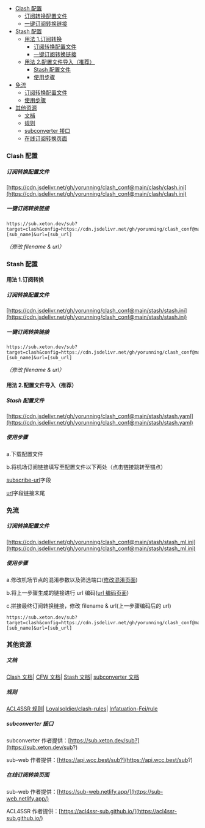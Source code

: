 - [Clash 配置](#clash-配置)
    - [订阅转换配置文件](#订阅转换配置文件)
    - [一键订阅转换链接](#一键订阅转换链接)
- [Stash 配置](#stash-配置)
  - [用法 1.订阅转换](#用法-1订阅转换)
    - [订阅转换配置文件](#订阅转换配置文件-1)
    - [一键订阅转换链接](#一键订阅转换链接-1)
  - [用法 2.配置文件导入（推荐）](#用法-2配置文件导入推荐)
    - [Stash 配置文件](#stash-配置文件)
    - [使用步骤](#使用步骤)
- [免流](#免流)
    - [订阅转换配置文件](#订阅转换配置文件-2)
    - [使用步骤](#使用步骤-1)
- [其他资源](#其他资源)
    - [文档](#文档)
    - [规则](#规则)
    - [subconverter 接口](#subconverter-接口)
    - [在线订阅转换页面](#在线订阅转换页面)

### Clash 配置

##### 订阅转换配置文件

[https://cdn.jsdelivr.net/gh/yorunning/clash_conf@main/clash/clash.ini](https://cdn.jsdelivr.net/gh/yorunning/clash_conf@main/clash/clash.ini)

##### 一键订阅转换链接

```
https://sub.xeton.dev/sub?target=clash&config=https://cdn.jsdelivr.net/gh/yorunning/clash_conf@main/clash/clash.ini&udp=true&filename=[sub_name]&url=[sub_url]
```

_（修改 filename & url）_

### Stash 配置

#### 用法 1.订阅转换

##### 订阅转换配置文件

[https://cdn.jsdelivr.net/gh/yorunning/clash_conf@main/stash/stash.ini](https://cdn.jsdelivr.net/gh/yorunning/clash_conf@main/stash/stash.ini)

##### 一键订阅转换链接

```
https://sub.xeton.dev/sub?target=clash&config=https://cdn.jsdelivr.net/gh/yorunning/clash_conf@main/stash/stash.ini&udp=true&filename=[sub_name]&url=[sub_url]
```

_（修改 filename & url）_

#### 用法 2.配置文件导入（推荐）

##### Stash 配置文件

[https://cdn.jsdelivr.net/gh/yorunning/clash_conf@main/stash/stash.yaml](https://cdn.jsdelivr.net/gh/yorunning/clash_conf@main/stash/stash.yaml)

##### 使用步骤

a.下载配置文件

b.将机场订阅链接填写至配置文件以下两处（点击链接跳转至锚点）

[subscribe-url](https://github.com/yorunning/clash_conf/blob/main/stash/stash.yaml#L10)字段

[url](https://github.com/yorunning/clash_conf/blob/main/stash/stash.yaml#L15)字段链接末尾

### 免流

##### 订阅转换配置文件

[https://cdn.jsdelivr.net/gh/yorunning/clash_conf@main/stash/stash_ml.ini](https://cdn.jsdelivr.net/gh/yorunning/clash_conf@main/stash/stash_ml.ini)

##### 使用步骤

a.修改机场节点的混淆参数以及筛选端口([修改混淆页面](https://host.elkcloud.cf/))

b.将上一步骤生成的链接进行 url 编码([url 编码页面](http://www.urlencode.com.cn/))

c.拼接最终订阅转换链接，修改 filename & url(上一步骤编码后的 url)

```
https://sub.xeton.dev/sub?target=clash&config=https://cdn.jsdelivr.net/gh/yorunning/clash_conf@main/stash/stash_ml.ini&udp=true&filename=[sub_name]&url=[sub_url]
```

### 其他资源

##### 文档

[Clash 文档](https://lancellc.gitbook.io/clash/)|
[CFW 文档](https://docs.cfw.lbyczf.com/)|
[Stash 文档](https://stash.wiki/)|
[subconverter 文档](https://github.com/tindy2013/subconverter/blob/master/README-cn.md)

##### 规则

[ACL4SSR 规则](https://github.com/ACL4SSR/ACL4SSR/tree/master/Clash)|
[Loyalsoldier/clash-rules](https://github.com/Loyalsoldier/clash-rules)|
[Infatuation-Fei/rule](https://github.com/Infatuation-Fei/rule)

##### subconverter 接口

subconverter 作者提供：[https://sub.xeton.dev/sub?](https://sub.xeton.dev/sub?)

sub-web 作者提供：[https://api.wcc.best/sub?](https://api.wcc.best/sub?)

##### 在线订阅转换页面

sub-web 作者提供：[https://sub-web.netlify.app/](https://sub-web.netlify.app/)

ACL4SSR 作者提供：[https://acl4ssr-sub.github.io/](https://acl4ssr-sub.github.io/)
